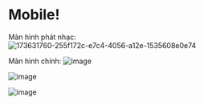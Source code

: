 # Mobile!
Màn hình phát nhạc:
![173631760-255f172c-e7c4-4056-a12e-1535608e0e74](https://user-images.githubusercontent.com/80763110/173632096-eaddc6f1-a91a-42f2-b2a0-515584744323.png)

Màn hình chính:
![image](https://user-images.githubusercontent.com/80763110/173631791-2233bfb5-4063-4d97-9f1d-c5cb5d1a3a61.png)

![image](https://user-images.githubusercontent.com/80763110/173631880-e3b61742-e1dd-4b2f-99a2-dbca41158bfd.png)


![image](https://user-images.githubusercontent.com/80763110/173631911-664c8bad-a074-412b-90cf-d0995b255926.png)


